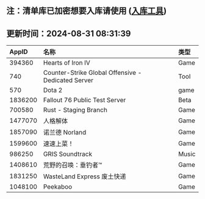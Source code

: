 ## 注：清单库已加密想要入库请使用 ([入库工具](https://github.com/BlankTMing/ManifestAutoUpdate/releases))

## 更新时间：2024-08-31 08:31:39
| AppID | 名称 | 类型  |
| :-------------------- | :----------------------------- | :----------- |
| 394360 | Hearts of Iron IV| Game |
| 740 | Counter-Strike Global Offensive - Dedicated Server| Tool |
| 570 | Dota 2| game |
| 1836200 | Fallout 76 Public Test Server| Beta |
| 700580 | Rust - Staging Branch| Game |
| 1477070 | 人格解体| Game |
| 1857090 | 诺兰德 Norland| Game |
| 1599600 | 速速上菜！| Game |
| 986250 | GRIS Soundtrack| Music |
| 1408610 | 荒野的召唤：垂钓者™| Game |
| 1831250 | WasteLand Express 废土快递| Game |
| 1048100 | Peekaboo| Game |
